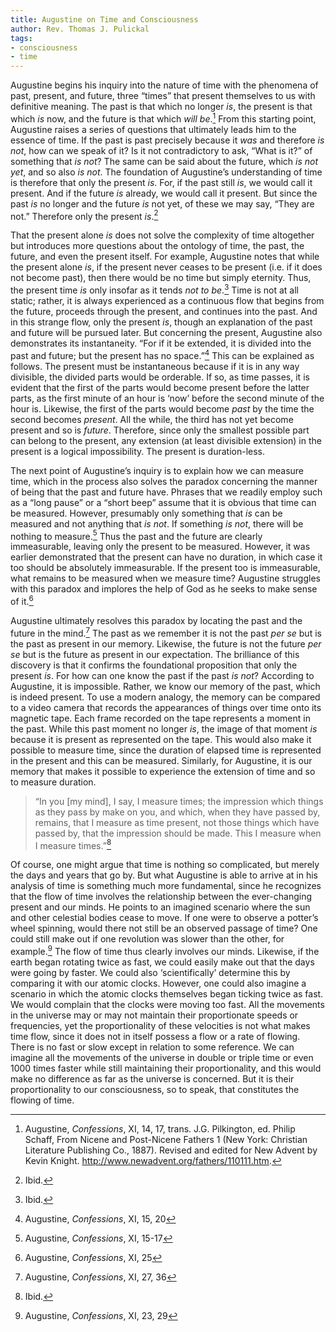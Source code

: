 ```yaml
---
title: Augustine on Time and Consciousness
author: Rev. Thomas J. Pulickal
tags:
- consciousness
- time
---
```

Augustine begins his inquiry into the nature of time with the phenomena of past, present, and future, three “times” that present themselves to us with definitive meaning. The past is that which no longer *is*, the present is that which *is* now, and the future is that which *will be*.[^1] From this starting point, Augustine raises a series of questions that ultimately leads him to the essence of time. If the past is past precisely because it *was* and therefore *is not*, how can we speak of it? Is it not contradictory to ask, “What is it?” of something that *is not*? The same can be said about the future, which *is not yet*, and so also *is not*. The foundation of Augustine’s understanding of time is therefore that only the present *is*. For, if the past still *is*, we would call it present. And if the future *is* already, we would call it present. But since the past *is* no longer and the future *is* not yet, of these we may say, “They are not.” Therefore only the present *is*.[^2]  

That the present alone *is* does not solve the complexity of time altogether but introduces more questions about the ontology of time, the past, the future, and even the present itself. For example, Augustine notes that while the present alone *is*, if the present never ceases to be present (i.e. if it does not become past), then there would be no time but simply eternity. Thus, the present time *is* only insofar as it tends *not to be*.[^3] Time is not at all static; rather, it is always experienced as a continuous flow that begins from the future, proceeds through the present, and continues into the past. And in this strange flow, only the present *is*, though an explanation of the past and future will be pursued later. But concerning the present, Augustine also demonstrates its instantaneity. “For if it be extended, it is divided into the past and future; but the present has no space.”[^4] This can be explained as follows. The present must be instantaneous because if it is in any way divisible, the divided parts would be orderable. If so, as time passes, it is evident that the first of the parts would become present before the latter parts, as the first minute of an hour is ‘now’ before the second minute of the hour is. Likewise, the first of the parts would become *past* by the time the second becomes *present*. All the while, the third has not yet become present and so is *future*. Therefore, since only the smallest possible part can belong to the present, any extension (at least divisible extension) in the present is a logical impossibility. The present is duration-less.  

The next point of Augustine’s inquiry is to explain how we can measure time, which in the process also solves the paradox concerning the manner of being that the past and future have. Phrases that we readily employ such as a “long pause” or a “short beep” assume that it is obvious that time can be measured. However, presumably only something that *is* can be measured and not anything that *is not*. If something *is not*, there will be nothing to measure.[^5] Thus the past and the future are clearly immeasurable, leaving only the present to be measured. However, it was earlier demonstrated that the present can have no duration, in which case it too should be absolutely immeasurable. If the present too is immeasurable, what remains to be measured when we measure time? Augustine struggles with this paradox and implores the help of God as he seeks to make sense of it.[^6]  

Augustine ultimately resolves this paradox by locating the past and the future in the mind.[^7] The past as we remember it is not the past *per se* but is the past as present in our memory. Likewise, the future is not the future *per se* but is the future as present in our expectation. The brilliance of this discovery is that it confirms the foundational proposition that only the present *is*. For how can one know the past if the past *is not*? According to Augustine, it is impossible. Rather, we know our memory of the past, which is indeed present. To use a modern analogy, the memory can be compared to a video camera that records the appearances of things over time onto its magnetic tape. Each frame recorded on the tape represents a moment in the past. While this past moment no longer *is*, the image of that moment *is* because it is present as represented on the tape. This would also make it possible to measure time, since the duration of elapsed time is represented in the present and this can be measured. Similarly, for Augustine, it is our memory that makes it possible to experience the extension of time and so to measure duration.  

> “In you \[my mind\], I say, I measure times; the impression which things as they pass by make on you, and which, when they have passed by, remains, that I measure as time present, not those things which have passed by, that the impression should be made. This I measure when I measure times.”[^8]

Of course, one might argue that time is nothing so complicated, but merely the days and years that go by. But what Augustine is able to arrive at in his analysis of time is something much more fundamental, since he recognizes that the flow of time involves the relationship between the ever-changing present and our minds. He points to an imagined scenario where the sun and other celestial bodies cease to move. If one were to observe a potter’s wheel spinning, would there not still be an observed passage of time? One could still make out if one revolution was slower than the other, for example.[^9] The flow of time thus clearly involves our minds. Likewise, if the earth began rotating twice as fast, we could easily make out that the days were going by faster. We could also ‘scientifically’ determine this by comparing it with our atomic clocks. However, one could also imagine a scenario in which the atomic clocks themselves began ticking twice as fast. We would complain that the clocks were moving too fast. All the movements in the universe may or may not maintain their proportionate speeds or frequencies, yet the proportionality of these velocities is not what makes time flow, since it does not in itself possess a flow or a rate of flowing. There is no fast or slow except in relation to some reference. We can imagine all the movements of the universe in double or triple time or even 1000 times faster while still maintaining their proportionality, and this would make no difference as far as the universe is concerned. But it is their proportionality to our consciousness, so to speak, that constitutes the flowing of time.

[^1]:  Augustine, *Confessions*, XI, 14, 17, trans. J.G. Pilkington, ed. Philip Schaff, From Nicene and Post-Nicene Fathers 1 (New York: Christian Literature Publishing Co., 1887). Revised and edited for New Advent by Kevin Knight. <http://www.newadvent.org/fathers/110111.htm>.

[^2]:  Ibid.

[^3]:  Ibid.

[^4]:  Augustine, *Confessions*, XI, 15, 20

[^5]:  Augustine, *Confessions*, XI, 15-17

[^6]:  Augustine, *Confessions*, XI, 25

[^7]:  Augustine, *Confessions*, XI, 27, 36

[^8]:  Ibid.

[^9]:  Augustine, *Confessions*, XI, 23, 29
